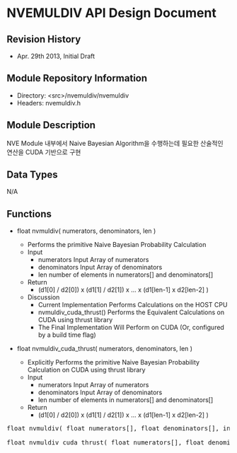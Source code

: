 NVEMULDIV API Design Document
=======================

Revision History
----------------
- Apr. 29th 2013, Initial Draft


Module Repository Information
-----------------------------
- Directory: &lt;src&gt;/nvemuldiv/nvemuldiv
- Headers: nvemuldiv.h


Module Description
------------------
NVE Module 내부에서 Naive Bayesian Algorithm을 수행하는데 필요한 산술적인 연산을 CUDA 기반으로 구현

Data Types
----------
N/A

Functions
---------
- float nvmuldiv( numerators, denominators, len )
    - Performs the primitive Naive Bayesian Probability Calculation
    - Input
        - numerators Input Array of numerators
        - denominators Input Array of denominators
        - len number of elements in numerators[] and denominators[]
    - Return
        - (d1[0] / d2[0]) x (d1[1] / d2[1]) x ... x (d1[len-1] x d2[len-2] )
    - Discussion
        - Current Implementation Performs Calculations on the HOST CPU
        - nvmuldiv_cuda_thrust() Performs the Equivalent Calculations on CUDA using thrust library
        - The Final Implementation Will Perform on CUDA (Or, configured by a build time flag)

- float nvmuldiv_cuda_thrust( numerators, denominators, len )
    - Explicitly Performs the primitive Naive Bayesian Probability Calculation on CUDA using thrust library
    - Input
        - numerators Input Array of numerators
        - denominators Input Array of denominators
        - len number of elements in numerators[] and denominators[]
    - Return
        - (d1[0] / d2[0]) x (d1[1] / d2[1]) x ... x (d1[len-1] x d2[len-2] )

<pre>
float nvmuldiv( float numerators[], float denominators[], int len);

float nvmuldiv_cuda_thrust( float numerators[], float denominators[], int len);
</pre>
